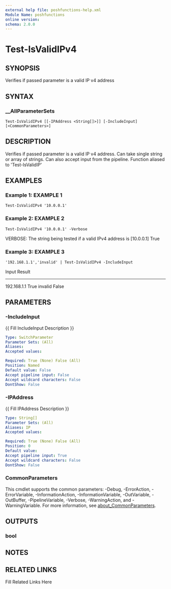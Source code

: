 ```yaml
---
external help file: poshfunctions-help.xml
Module Name: poshfunctions
online version: 
schema: 2.0.0
---
```


# Test-IsValidIPv4

## SYNOPSIS

Verifies if passed parameter is a valid IP v4 address

## SYNTAX

### __AllParameterSets

```
Test-IsValidIPv4 [[-IPAddress <String[]>]] [-IncludeInput] [<CommonParameters>]
```

## DESCRIPTION

Verifies if passed parameter is a valid IP v4 address.
Can take single string or array of strings.
Can also accept input from the pipeline.
Function aliased to 'Test-IsValidIP'


## EXAMPLES

### Example 1: EXAMPLE 1

```
Test-IsValidIPv4 '10.0.0.1'
```







### Example 2: EXAMPLE 2

```
Test-IsValidIPv4 '10.0.0.1' -Verbose
```

VERBOSE: The string being tested if a valid IPv4 address is [10.0.0.1]
True





### Example 3: EXAMPLE 3

```
'192.168.1.1','invalid' | Test-IsValidIPv4 -IncludeInput
```

Input       Result
-----       ------
192.168.1.1   True
invalid      False






## PARAMETERS

### -IncludeInput

{{ Fill IncludeInput Description }}

```yaml
Type: SwitchParameter
Parameter Sets: (All)
Aliases: 
Accepted values: 

Required: True (None) False (All)
Position: Named
Default value: False
Accept pipeline input: False
Accept wildcard characters: False
DontShow: False
```

### -IPAddress

{{ Fill IPAddress Description }}

```yaml
Type: String[]
Parameter Sets: (All)
Aliases: IP
Accepted values: 

Required: True (None) False (All)
Position: 0
Default value: 
Accept pipeline input: True
Accept wildcard characters: False
DontShow: False
```


### CommonParameters

This cmdlet supports the common parameters: -Debug, -ErrorAction, -ErrorVariable, -InformationAction, -InformationVariable, -OutVariable, -OutBuffer, -PipelineVariable, -Verbose, -WarningAction, and -WarningVariable. For more information, see [about_CommonParameters](http://go.microsoft.com/fwlink/?LinkID=113216).

## OUTPUTS

### bool


## NOTES



## RELATED LINKS

Fill Related Links Here

